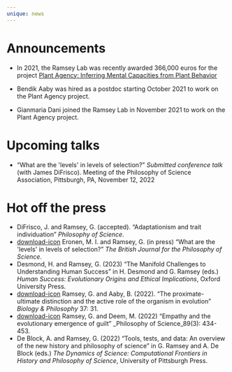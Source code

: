 ```yaml
---
unique: news
---
```



# Announcements


*   In 2021, the Ramsey Lab was recently awarded 366,000 euros for the project [Plant Agency: Inferring Mental Capacities from Plant Behavior](https://www.kuleuven.be/onderzoek/portaal/#/projecten/3H210282)

*   Bendik Aaby was hired as a postdoc starting October 2021 to work on the Plant Agency project.

*   Gianmaria Dani joined the Ramsey Lab in November 2021 to work on the Plant Agency project.



# Upcoming talks


*   “What are the 'levels' in levels of selection?” _Submitted conference talk_ (with James DiFrisco). Meeting of the Philosophy of Science Association, Pittsburgh, PA, November 12, 2022



# Hot off the press


*   DiFrisco, J. and Ramsey, G. (accepted). “Adaptationism and trait individuation” _Philosophy of Science_.
*   [download-icon](/papers/2022-bjps-levels-of-selection.pdf) Eronen, M. I. and Ramsey, G. (in press) “What are the 'levels' in levels of selection?” _The British Journal for the Philosophy of Science_.
*   Desmond, H. and Ramsey, G. (2023) “The Manifold Challenges to Understanding Human Success” in H. Desmond and G. Ramsey (eds.) _Human Success: Evolutionary Origins and Ethical Implications_, Oxford University Press.
*   [download-icon](/papers/2022-bp-proximate-ultimate-distinction.pdf) Ramsey, G. and Aaby, B. (2022). “The proximate-ultimate distinction and the active role of the organism in evolution” _Biology & Philosophy_ 37: 31.
*   [download-icon](/papers/2022-ps-empathy-guilt.pdf) Ramsey, G. and Deem, M. (2022) “Empathy and the evolutionary emergence of guilt” _Philosophy of Science_89(3): 434-453.
*   De Block, A. and Ramsey, G. (2022) “Tools, tests, and data: An overview of the new history and philosophy of science” in G. Ramsey and A. De Block (eds.) _The Dynamics of Science: Computational Frontiers in History and Philosophy of Science_, University of Pittsburgh Press.




